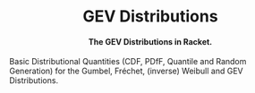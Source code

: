<h1 align="center"> GEV Distributions </h1>

<h4 align="center"> The GEV Distributions in Racket. </h4>

Basic Distributional Quantities (CDF, PDfF, Quantile and Random Generation) for the Gumbel, Fréchet, (inverse) Weibull and GEV Distributions.
